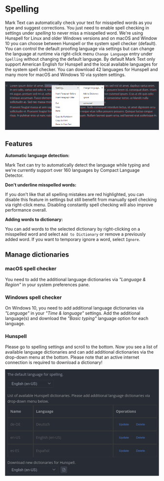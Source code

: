 #  Spelling

Mark Text can automatically check your text for misspelled words as you type and suggest corrections. You just need to enable spell checking in settings under *spelling* to never miss a misspelled word. We're using Hunspell for Linux and older Windows versions and on macOS and Window 10 you can choose between Hunspell or the system spell checker (default). You can control the default proofing language via settings but can change the language at runtime via right-click menu `Change Language` entry under `Spelling` without changing the default language. By default Mark Text only support American English for Hunspell and the local available languages for the system spell checker. You can download 42 languages for Hunspell and many more for macOS and Windows 10 via system settings.

![](assets/marktext-spellchecker-menu.png)

## Features

**Automatic language detection:**

Mark Text can try to automatically detect the language while typing and we're currently support over 160 languages by Compact Language Detector.

**Don't underline misspelled words:**

If you don't like that all spelling mistakes are red highlighted, you can disable this feature in settings but still benefit from manually spell checking via right-click menu. Disabling constantly spell checking will also improve performance overall.

**Adding words to dictionary:**

You can add words to the selected dictionary by right-clicking on a misspelled word and select `Add to Dictionary` or remove a previously added word. If you want to temporary ignore a word, select `Ignore`.

## Manage dictionaries

### macOS spell checker

You need to add the additional language dictionaries via *"Language & Region"* in your system preferences pane.

### Windows spell checker

On Windows 10, you need to add additional language dictionaries via *"Language"* in your *"Time & language"* settings. Add the additional language(s) and download the *"Basic typing"* language option for each language.

### Hunspell

Please go to spelling settings and scroll to the bottom. Now you see a list of available language dictionaries and can add additional dictionaries via the drop-down menu at the bottom. Please note that an active internet connection is required to download a dictionary!

![](assets/marktext-spelling-settings.png)
